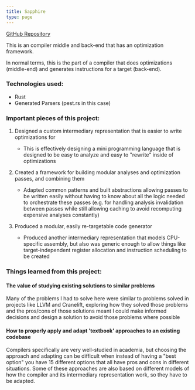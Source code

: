```yaml
---
title: Sapphire
type: page
---
```


[GitHub Repository](https://github.com/evanacox/sapphire)

This is an compiler middle and back-end that has an optimization framework.

In normal terms, this is the part of a compiler that does optimizations (middle-end) 
and generates instructions for a target (back-end).

### Technologies used:

- Rust
- Generated Parsers (pest.rs in this case)

### Important pieces of this project:

1. Designed a custom intermediary representation that is easier to write optimizations for
    - This is effectively designing a mini programming language that is designed to be
      easy to analyze and easy to "rewrite" inside of optimizations

2. Created a framework for building modular analyses and optimization passes, and combining them
    - Adapted common patterns and built abstractions allowing passes to be written easily without having
      to know about all the logic needed to orchestrate these passes (e.g. for handling analysis invalidation
      between passes while still allowing caching to avoid recomputing expensive analyses constantly)

3. Produced a modular, easily re-targetable code generator
    - Produced another intermediary representation that models CPU-specific assembly, but also was generic
      enough to allow things like target-independent register allocation and instruction scheduling to be created

### Things learned from this project:

#### The value of studying existing solutions to similar problems

Many of the problems I had to solve here were similar to problems solved in projects like
LLVM and Cranelift, exploring how they solved those problems and the pros/cons of those solutions
meant I could make informed decisions and design a solution to avoid those problems where possible

#### How to properly apply and adapt 'textbook' approaches to an existing codebase

Compilers specifically are very well-studied in academia, but choosing the approach and
adapting can be difficult when instead of having a "best option" you have 15 different
options that all have pros and cons in different situations. Some of these approaches
are also based on different models of how the compiler and its intermediary representation
work, so they have to be adapted.